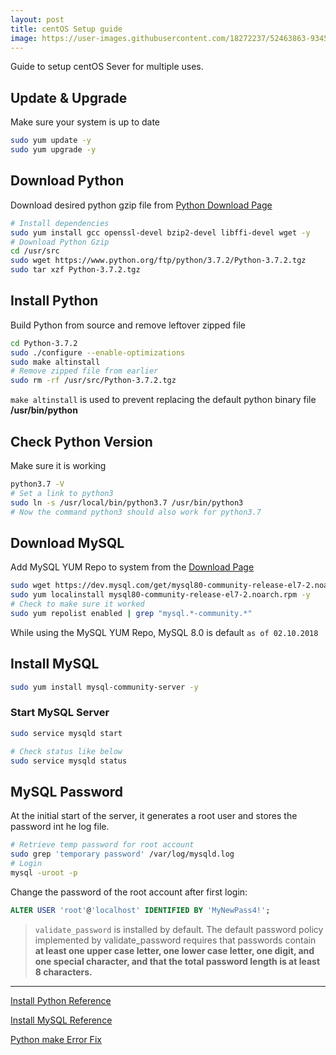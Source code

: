 ```yaml
---
layout: post
title: centOS Setup guide
image: https://user-images.githubusercontent.com/18272237/52463863-93452c80-2b46-11e9-9f3f-2daddc581277.jpg
---
```

Guide to setup centOS Sever for multiple uses.

## Update & Upgrade
Make sure your system is up to date
```bash
sudo yum update -y
sudo yum upgrade -y
````

## Download Python
Download desired python gzip file from [Python Download Page](https://www.python.org/downloads/) 
```bash
# Install dependencies
sudo yum install gcc openssl-devel bzip2-devel libffi-devel wget -y
# Download Python Gzip
cd /usr/src
sudo wget https://www.python.org/ftp/python/3.7.2/Python-3.7.2.tgz
sudo tar xzf Python-3.7.2.tgz
```

## Install Python
Build Python from source and remove leftover zipped file
```bash
cd Python-3.7.2
sudo ./configure --enable-optimizations
sudo make altinstall
# Remove zipped file from earlier
sudo rm -rf /usr/src/Python-3.7.2.tgz
```
`make altinstall` is used to prevent replacing the default python binary file **/usr/bin/python**

## Check Python Version
Make sure it is working
```bash
python3.7 -V
# Set a link to python3
sudo ln -s /usr/local/bin/python3.7 /usr/bin/python3
# Now the command python3 should also work for python3.7
```


## Download MySQL
Add MySQL YUM Repo to system from the [Download Page](https://dev.mysql.com/downloads/repo/yum/) 
```bash
sudo wget https://dev.mysql.com/get/mysql80-community-release-el7-2.noarch.rpm
sudo yum localinstall mysql80-community-release-el7-2.noarch.rpm -y
# Check to make sure it worked
sudo yum repolist enabled | grep "mysql.*-community.*"
```
While using the MySQL YUM Repo, MySQL 8.0 is default `as of 02.10.2018`

## Install MySQL
```bash
sudo yum install mysql-community-server -y
```

### Start MySQL Server
```bash
sudo service mysqld start

# Check status like below
sudo service mysqld status
```

## MySQL Password
At the initial start of the server, it generates a root user and stores the password int he log file.
```bash
# Retrieve temp password for root account
sudo grep 'temporary password' /var/log/mysqld.log
# Login
mysql -uroot -p
```
Change the password of the root account after first login:
```sql
ALTER USER 'root'@'localhost' IDENTIFIED BY 'MyNewPass4!';
```
> `validate_password` is installed by default.
> The default password policy implemented by validate_password requires that passwords contain
> **at least one upper case letter, one lower case letter, one digit, and one special character,
 > and that the total password length is at least 8 characters.**





***
[Install Python Reference](https://tecadmin.net/install-python-3-7-on-centos/)

[Install MySQL Reference](https://dev.mysql.com/doc/refman/8.0/en/linux-installation-yum-repo.html)

[Python make Error Fix](https://bugs.python.org/issue31652)
